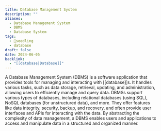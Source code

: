 ```yaml
---
title: Database Management System
description: ""
aliases:
  - Database Management System
  - DBMS
  - Database System
tags:
  - 🌱seedling
  - database
draft: false
date: 2024-06-05
backlink:
  - "[[database|Database]]"
---
```


A Database Management System (DBMS) is a software application that provides tools for managing and interacting with [[database]]s. It handles various tasks, such as data storage, retrieval, updating, and administration, allowing users to efficiently manage and query data. DBMSs support various types of databases, including relational databases (using SQL), NoSQL databases (for unstructured data), and more. They offer features like data integrity, security, backup, and recovery, and often provide user interfaces and APIs for interacting with the data. By abstracting the complexity of data management, a DBMS enables users and applications to access and manipulate data in a structured and organized manner.